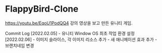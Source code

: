 # FlappyBird-Clone
https://youtu.be/EqoU1PodQQ4 강의 영상을 보고 만든 유니티 게임.

Commit Log
[2022.02.05] 
	- 유니티 Window OS 최초 작업 환경 설정
[2022.02.06] 
	- 이미지 슬라이스, 각 이미지 리소스 추가
	- 새 애니메이션 효과 추가
	- 브랜치네임 변경
